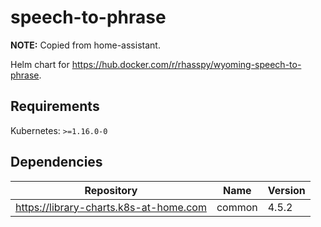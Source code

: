 # speech-to-phrase

**NOTE:** Copied from home-assistant.

Helm chart for https://hub.docker.com/r/rhasspy/wyoming-speech-to-phrase.

## Requirements

Kubernetes: `>=1.16.0-0`

## Dependencies

| Repository | Name | Version |
|------------|------|---------|
| https://library-charts.k8s-at-home.com | common | 4.5.2 |
